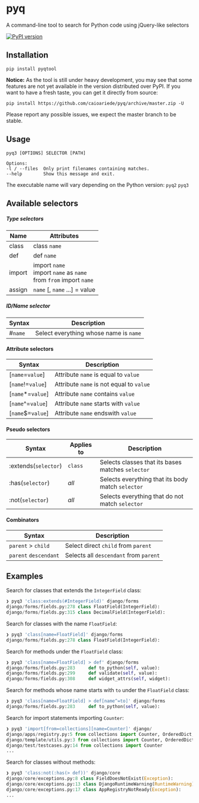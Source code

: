# pyq

A command-line tool to search for Python code using jQuery-like selectors

[![PyPI version](https://badge.fury.io/py/pyqtool.svg)](https://badge.fury.io/py/pyqtool)


## Installation

    pip install pyqtool

**Notice:** As the tool is still under heavy development, you may see that some features are not yet available in the version distributed over PyPI. If you want to have a fresh taste, you can get it directly from source:

    pip install https://github.com/caioariede/pyq/archive/master.zip -U

Please report any possible issues, we expect the master branch to be stable.


## Usage

    pyq3 [OPTIONS] SELECTOR [PATH]

    Options:
    -l / --files  Only print filenames containing matches.
    --help        Show this message and exit.

The executable name will vary depending on the Python version: `pyq2` `pyq3`


## Available selectors

##### Type selectors

| Name   | Attributes                                                                |
| ------ | ------------------------------------------------------------------------- |
| class  | class `name`                                                              |
| def    | def `name`                                                                |
| import | import `name`<br>import `name` as `name`<br>from `from` import `name`     |
| assign | `name` [, `name` ...] = value                                             |

##### ID/Name selector

| Syntax   | Description                              |
| -------- | ---------------------------------------- |
| #`name`  | Select everything whose name is `name`   |


#### Attribute selectors

| Syntax            | Description                                |
| ----------------- | ------------------------------------------ |
| [`name`=`value`]  | Attribute `name` is equal to `value`       |
| [`name`!=`value`] | Attribute `name` is not equal to `value`   |
| [`name`*=`value`] | Attribute `name` contains `value`          |
| [`name`^=`value`] | Attribute `name` starts with `value`       |
| [`name`$=`value`] | Attribute `name` endswith `value`          |


#### Pseudo selectors

| Syntax                | Applies to        | Description                                        |
| --------------------- | ----------------- | -------------------------------------------------- |
| :extends(`selector`)  | `class`           | Selects classes that its bases matches `selector`  |
| :has(`selector`)      | _all_             | Selects everything that its body match `selector`  |
| :not(`selector`)      | _all_             | Selects everything that do not match `selector`    |

#### Combinators

| Syntax                | Description                            |
| --------------------- | -------------------------------------- |
| `parent` > `child`    | Select direct `child` from `parent`    |
| `parent` `descendant` | Selects all `descendant` from `parent` |


## Examples

Search for classes that extends the `IntegerField` class:

```python
❯ pyq3 'class:extends(#IntegerField)' django/forms
django/forms/fields.py:278 class FloatField(IntegerField):
django/forms/fields.py:315 class DecimalField(IntegerField):
```

Search for classes with the name `FloatField`:

```python
❯ pyq3 'class[name=FloatField]' django/forms
django/forms/fields.py:278 class FloatField(IntegerField):
```

Search for methods under the `FloatField` class:

```python
❯ pyq3 'class[name=FloatField] > def' django/forms
django/forms/fields.py:283     def to_python(self, value):
django/forms/fields.py:299     def validate(self, value):
django/forms/fields.py:308     def widget_attrs(self, widget):
```

Search for methods whose name starts with `to` under the `FloatField` class:

```python
❯ pyq3 'class[name=FloatField] > def[name^=to]' django/forms
django/forms/fields.py:283     def to_python(self, value):
```

Search for import statements importing `Counter`:

```python
❯ pyq3 'import[from=collections][name=Counter]' django/
django/apps/registry.py:5 from collections import Counter, OrderedDict, defaultdict
django/template/utils.py:3 from collections import Counter, OrderedDict
django/test/testcases.py:14 from collections import Counter
...
```

Search for classes without methods:

```python
❯ pyq3 'class:not(:has(> def))' django/core
django/core/exceptions.py:8 class FieldDoesNotExist(Exception):
django/core/exceptions.py:13 class DjangoRuntimeWarning(RuntimeWarning):
django/core/exceptions.py:17 class AppRegistryNotReady(Exception):
...
```
